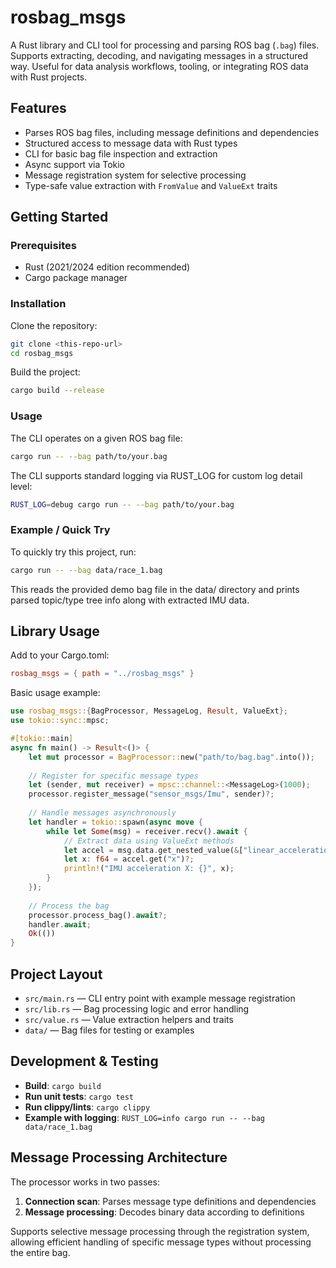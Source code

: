 # rosbag_msgs

A Rust library and CLI tool for processing and parsing ROS bag (`.bag`) files. Supports extracting, decoding, and navigating messages in a structured way. Useful for data analysis workflows, tooling, or integrating ROS data with Rust projects.

## Features

- Parses ROS bag files, including message definitions and dependencies
- Structured access to message data with Rust types
- CLI for basic bag file inspection and extraction
- Async support via Tokio
- Message registration system for selective processing
- Type-safe value extraction with `FromValue` and `ValueExt` traits

## Getting Started

### Prerequisites

- Rust (2021/2024 edition recommended)
- Cargo package manager

### Installation

Clone the repository:

```sh
git clone <this-repo-url>
cd rosbag_msgs
```

Build the project:

```sh
cargo build --release
```

### Usage

The CLI operates on a given ROS bag file:

```sh
cargo run -- --bag path/to/your.bag
```

The CLI supports standard logging via RUST_LOG for custom log detail level:

```sh
RUST_LOG=debug cargo run -- --bag path/to/your.bag
```

### Example / Quick Try

To quickly try this project, run:

```sh
cargo run -- --bag data/race_1.bag
```

This reads the provided demo bag file in the data/ directory and prints parsed topic/type tree info along with extracted IMU data.

## Library Usage

Add to your Cargo.toml:

```toml
rosbag_msgs = { path = "../rosbag_msgs" }
```

Basic usage example:

```rust
use rosbag_msgs::{BagProcessor, MessageLog, Result, ValueExt};
use tokio::sync::mpsc;

#[tokio::main]
async fn main() -> Result<()> {
    let mut processor = BagProcessor::new("path/to/bag.bag".into());
    
    // Register for specific message types
    let (sender, mut receiver) = mpsc::channel::<MessageLog>(1000);
    processor.register_message("sensor_msgs/Imu", sender)?;
    
    // Handle messages asynchronously
    let handler = tokio::spawn(async move {
        while let Some(msg) = receiver.recv().await {
            // Extract data using ValueExt methods
            let accel = msg.data.get_nested_value(&["linear_acceleration"])?;
            let x: f64 = accel.get("x")?;
            println!("IMU acceleration X: {}", x);
        }
    });
    
    // Process the bag
    processor.process_bag().await?;
    handler.await;
    Ok(())
}
```

## Project Layout

- `src/main.rs` — CLI entry point with example message registration
- `src/lib.rs` — Bag processing logic and error handling
- `src/value.rs` — Value extraction helpers and traits
- `data/` — Bag files for testing or examples

## Development & Testing

- **Build**: `cargo build`
- **Run unit tests**: `cargo test`
- **Run clippy/lints**: `cargo clippy`
- **Example with logging**: `RUST_LOG=info cargo run -- --bag data/race_1.bag`

## Message Processing Architecture

The processor works in two passes:

1. **Connection scan**: Parses message type definitions and dependencies
2. **Message processing**: Decodes binary data according to definitions

Supports selective message processing through the registration system, allowing efficient handling of specific message types without processing the entire bag.